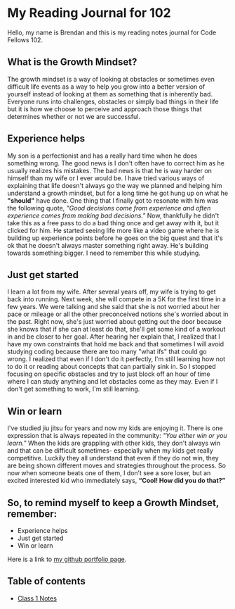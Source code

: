 # My Reading Journal for 102

Hello, my name is Brendan and this is my reading notes journal for Code Fellows 102.

## What is the Growth Mindset?

The growth mindset is a way of looking at obstacles or sometimes even difficult life events as a way to help you grow into a better version of yourself instead of looking at them as something that is inherently bad.  Everyone runs into challenges, obstacles or simply bad things in their life but it is how we choose to perceive and approach those things that determines whether or not we are successful.  

## Experience helps

My son is a perfectionist and has a really hard time when he does something wrong.  The good news is I don't often have to correct him as he usually realizes his mistakes.  The bad news is that he is way harder on himself than my wife or I ever would be.  I have tried various ways of explaining that life doesn't always go the way we planned and helping him understand a growth mindset, but for a long time he got hung up on what he **"should"** have done.  One thing that I finally got to resonate with him was the following quote, *"Good decisions come from experience and often experience comes from making bad decisions."*  Now, thankfully he didn't take this as a free pass to do a bad thing once and get away with it, but it clicked for him.  He started seeing life more like a video game where he is building up experience points before he goes on the big quest and that it's ok that he doesn't always master something right away.  He's building towards something bigger.  I need to remember this while studying.


## Just get started

I learn a lot from my wife.  After several years off, my wife is trying to get back into running.  Next week, she will compete in a 5K for the first time in a few years.  We were talking and she said that she is not worried about her pace or mileage or all the other preconceived notions she's worried about in the past.  Right now, she's just worried about getting out the door because she knows that if she can at least do that, she'll get some kind of a workout in and be closer to her goal.  After hearing her explain that, I realized that I have my own constraints that hold me back and that sometimes I will avoid studying coding because there are too many "what ifs" that could go wrong.  I realized that even if I don't do it perfectly, I'm still learning how not to do it or reading about concepts that can partially sink in.  So I stopped focusing on specific obstacles and try to just block off an hour of time where I can study anything and let obstacles come as they may.  Even if I don't get something to work, I'm still learning.

## Win or learn

I've studied jiu jitsu for years and now my kids are enjoying it.  There is one expression that is always repeated in the community:
*"You either win or you learn."*
When the kids are grappling with other kids, they don't always win and that can be difficult sometimes- especially when my kids get really competitive.  Luckily they all understand that even if they do not win, they are being shown different moves and strategies throughout the process.  So now when someone beats one of them, I don’t see a sore loser, but an excited interested kid who immediately says, **“Cool!  How did you do that?”**

## So, to remind myself to keep a Growth Mindset, remember:
- Experience helps
- Just get started
- Win or learn


Here is a link to [my github portfolio page](https://github.com/brendanpduffy5).


## Table of contents

* [Class 1 Notes](102/class1.md)

